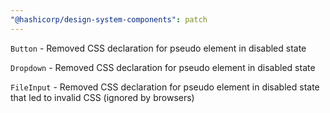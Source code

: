 ```yaml
---
"@hashicorp/design-system-components": patch
---
```


<!-- START components/button -->
`Button` - Removed CSS declaration for pseudo element in disabled state
<!-- END -->

<!-- START components/dropdown -->
`Dropdown` - Removed CSS declaration for pseudo element in disabled state
<!-- END -->

<!-- START components/form/file-input -->
`FileInput` - Removed CSS declaration for pseudo element in disabled state that led to invalid CSS (ignored by browsers)
<!-- END -->

